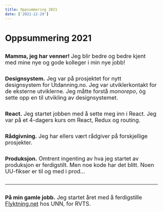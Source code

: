 ```yaml
---
title: Oppsummering 2021
date: ['2021-12-29']
---
```


# Oppsummering 2021

**Mamma, jeg har venner!** Jeg blir bedre og bedre kjent med mine nye og gode kolleger i min nye jobb!

**Designsystem.** Jeg var på prosjektet for nytt designsystem for Utdanning.no.
Jeg var utviklerkontakt for de eksterne utviklerne.
Jeg måtte forstå *monorepo*, òg sette opp en til utvikling av designsystemet.

**React.** Jeg startet jobben med å sette meg inn i React.
Jeg var på et 4-dagers kurs om React, Redux og routing.

**Rådgivning.** Jeg har ellers vært rådgiver på forskjellige prosjekter.

**Produksjon.** Omtrent ingenting av hva jeg startet av produksjon er ferdigstilt.
Men noe kode har det blitt. Noen UU-fikser er til og med i prod...

---

**På min gamle jobb.** Jeg startet året med å ferdigstille [Flyktning.net](https://flyktning.net/) hos UNN, for RVTS.

<style>
	h1 ~ * {
		text-align: start;
		font-size: 1.125rem;
		margin-block-start: calc(2 * var(--spacer, 1rem));
		margin-block-end: calc(2 * var(--spacer, 1rem));
	}
</style>
